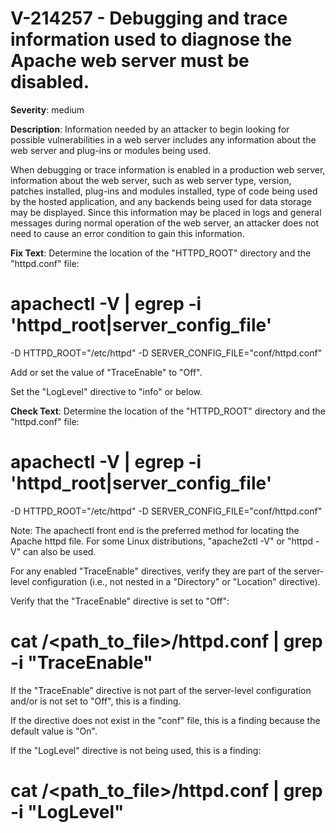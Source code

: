 # V-214257 - Debugging and trace information used to diagnose the Apache web server must be disabled.

**Severity**: medium

**Description**:
Information needed by an attacker to begin looking for possible vulnerabilities in a web server includes any information about the web server and plug-ins or modules being used.

When debugging or trace information is enabled in a production web server, information about the web server, such as web server type, version, patches installed, plug-ins and modules installed, type of code being used by the hosted application, and any backends being used for data storage may be displayed. Since this information may be placed in logs and general messages during normal operation of the web server, an attacker does not need to cause an error condition to gain this information.

**Fix Text**:
Determine the location of the "HTTPD_ROOT" directory and the "httpd.conf" file:

# apachectl -V | egrep -i 'httpd_root|server_config_file'
-D HTTPD_ROOT="/etc/httpd"
-D SERVER_CONFIG_FILE="conf/httpd.conf"

Add or set the value of "TraceEnable" to "Off". 

Set the "LogLevel" directive to "info" or below.

**Check Text**:
Determine the location of the "HTTPD_ROOT" directory and the "httpd.conf" file:

# apachectl -V | egrep -i 'httpd_root|server_config_file'
-D HTTPD_ROOT="/etc/httpd"
-D SERVER_CONFIG_FILE="conf/httpd.conf"

Note: The apachectl front end is the preferred method for locating the Apache httpd file. For some Linux distributions, "apache2ctl -V" or  "httpd -V" can also be used. 

For any enabled "TraceEnable" directives, verify they are part of the server-level configuration (i.e., not nested in a "Directory" or "Location" directive). 

Verify that the "TraceEnable" directive is set to "Off":

# cat /<path_to_file>/httpd.conf | grep -i "TraceEnable"

If the "TraceEnable" directive is not part of the server-level configuration and/or is not set to "Off", this is a finding.

If the directive does not exist in the "conf" file, this is a finding because the default value is "On".

If the "LogLevel" directive is not being used, this is a finding: 

# cat /<path_to_file>/httpd.conf | grep -i "LogLevel"
